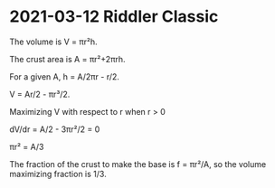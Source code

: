 2021-03-12 Riddler Classic
==========================
The volume is V = πr²h.

The crust area is A = πr²+2πrh.

For a given A, h = A/2πr - r/2.

V = Ar/2 - πr³/2.

Maximizing V with respect to r when r > 0

dV/dr = A/2 - 3πr²/2 = 0

πr² = A/3

The fraction of the crust to make the base is f = πr²/A, so the volume
maximizing fraction is 1/3.

